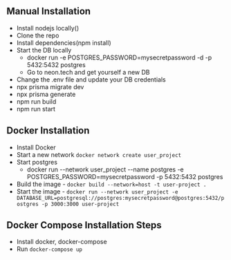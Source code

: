 ## Manual Installation

- Install nodejs locally()
- Clone the repo
- Install dependencies(npm install)
- Start the DB locally
  - docker run -e POSTGRES_PASSWORD=mysecretpassword -d -p 5432:5432 postgres
  - Go to neon.tech and get yourself a new DB
- Change the .env file and update your DB credentials
- npx prisma migrate dev
- npx prisma generate
- npm run build
- npm run start

## Docker Installation

- Install Docker
- Start a new network `docker network create user_project`
- Start postgres
  - docker run --network user_project --name postgres -e POSTGRES_PASSWORD=mysecretpassword -p 5432:5432 postgres
- Build the image - `docker build --network=host -t user-project . `
- Start the image - `docker run --network user_project -e DATABASE_URL=postgresql://postgres:mysecretpassword@postgres:5432/postgres -p 3000:3000 user-project`

## Docker Compose Installation Steps

- Install docker, docker-compose
- Run `docker-compose up`
